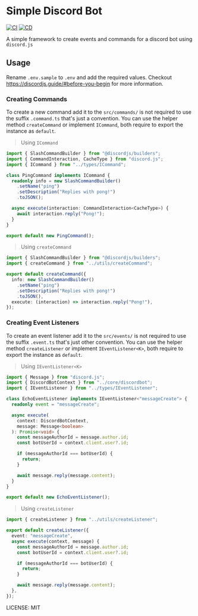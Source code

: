 # Simple Discord Bot

[![CI][ci_badge]][ci] [![CD][cd_badge]][cd]

[ci]: https://github.com/Neo-Ciber94/simple_discordbot/actions/workflows/ci.yml
[cd]: https://github.com/Neo-Ciber94/simple_discordbot/actions/workflows/cd.yml
[ci_badge]: https://github.com/Neo-Ciber94/simple_discordbot/actions/workflows/ci.yml/badge.svg
[cd_badge]: https://github.com/Neo-Ciber94/simple_discordbot/actions/workflows/cd.yml/badge.svg


A simple framework to create events and commands for a discord bot using `discord.js`

## Usage

Rename `.env.sample` to `.env` and add the required values.
Checkout https://discordjs.guide/#before-you-begin for more information.

### Creating Commands

To create a new command add it to the `src/commands/` is not required to use the suffix `.command.ts` that's just a convention.
You can use the helper method `createCommand` or implement `ICommand`, both require to export the instance as `default`.

> Using `ICommand`

```ts
import { SlashCommandBuilder } from "@discordjs/builders";
import { CommandInteraction, CacheType } from "discord.js";
import { ICommand } from "../types/ICommand";

class PingCommand implements ICommand {
  readonly info = new SlashCommandBuilder()
    .setName("ping")
    .setDescription("Replies with pong!")
    .toJSON();

  async execute(interaction: CommandInteraction<CacheType>) {
    await interaction.reply("Pong!");
  }
}

export default new PingCommand();
```

> Using `createCommand`

```ts
import { SlashCommandBuilder } from "@discordjs/builders";
import { createCommand } from "../utils/createCommand";

export default createCommand({
  info: new SlashCommandBuilder()
    .setName("ping")
    .setDescription("Replies with pong!")
    .toJSON(),
  execute: (interaction) => interaction.reply("Pong!"),
});
```

### Creating Event Listeners

To create an event listener add it to the `src/events/` is not required to use the suffix `.event.ts` that's just other convention. You can use the helper method `createListener` or implement `IEventListener<K>`, both require to export the instance as `default`.

> Using `IEventListener<K>`

```ts
import { Message } from "discord.js";
import { DiscordBotContext } from "../core/discordbot";
import { IEventListener } from "../types/IEventListener";

class EchoEventListener implements IEventListener<"messageCreate"> {
  readonly event = "messageCreate";

  async execute(
    context: DiscordBotContext,
    message: Message<boolean>
  ): Promise<void> {
    const messageAuthorId = message.author.id;
    const botUserId = context.client.user?.id;

    if (messageAuthorId === botUserId) {
      return;
    }

    await message.reply(message.content);
  }
}

export default new EchoEventListener();
```

> Using `createListener`

```ts
import { createListener } from "../utils/createListener";

export default createListener({
  event: "messageCreate",
  async execute(context, message) {
    const messageAuthorId = message.author.id;
    const botUserId = context.client.user?.id;

    if (messageAuthorId === botUserId) {
      return;
    }

    await message.reply(message.content);
  },
});
```

LICENSE: MIT
